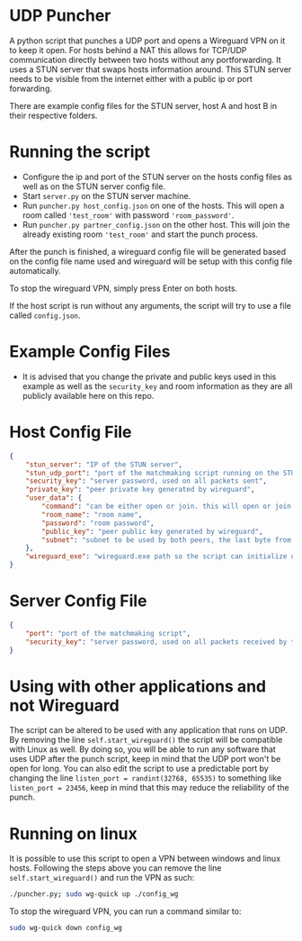 # UDP Puncher
A python script that punches a UDP port and opens a Wireguard VPN on it to keep it open. For hosts behind a NAT this allows for TCP/UDP communication directly between two hosts without any portforwarding. It uses a STUN server that swaps hosts information around. This STUN server needs to be visible from the internet either with a public ip or port forwarding.

There are example config files for the STUN server, host A and host B in their respective folders.

# Running the script
- Configure the ip and port of the STUN server on the hosts config files as well as on the STUN server config file.
- Start `server.py` on the STUN server machine.
- Run `puncher.py host_config.json` on one of the hosts. This will open a room called `'test_room'` with password `'room_password'`.
- Run `puncher.py partner_config.json` on the other host. This will join the already existing room `'test_room'` and start the punch process.

After the punch is finished, a wireguard config file will be generated based on the config file name used and wireguard will be setup with this config file automatically.

To stop the wireguard VPN, simply press Enter on both hosts.

If the host script is run without any arguments, the script will try to use a file called `config.json`.

# Example Config Files
- It is advised that you change the private and public keys used in this example as well as the `security_key` and room information as they are all publicly available here on this repo.

# Host Config File
```json
{
	"stun_server": "IP of the STUN server",
	"stun_udp_port": "port of the matchmaking script running on the STUN server",
	"security_key": "server password, used on all packets sent",
	"private_key": "peer private key generated by wireguard",
	"user_data": {
		"command": "can be either open or join. this will open or join a room in the matchmaking server",
		"room_name": "room name",
		"password": "room password",
		"public_key": "peer public key generated by wireguard",
		"subnet": "subnet to be used by both peers, the last byte from the ip should be an @ which will be replaced by either 1 or 2 for each peer eg: 10.100.100.@/24"
	},
	"wireguard_exe": "wireguard.exe path so the script can initialize or finalize the VPN"
}
```

# Server Config File
```json
{
    "port": "port of the matchmaking script",
    "security_key": "server password, used on all packets received by the hosts"
}
```

# Using with other applications and not Wireguard
The script can be altered to be used with any application that runs on UDP. By removing the line `self.start_wireguard()` the script will be compatible with Linux as well. By doing so, you will be able to run any software that uses UDP after the punch script, keep in mind that the UDP port won't be open for long. You can also edit the script to use a predictable port by changing the line `listen_port = randint(32768, 65535)` to something like `listen_port = 23456`, keep in mind that this may reduce the reliability of the punch.

# Running on linux
It is possible to use this script to open a VPN between windows and linux hosts. Following the steps above you can remove the line `self.start_wireguard()` and run the VPN as such:
```bash
./puncher.py; sudo wg-quick up ./config_wg
```
To stop the wireguard VPN, you can run a command similar to:
```bash
sudo wg-quick down config_wg
```
